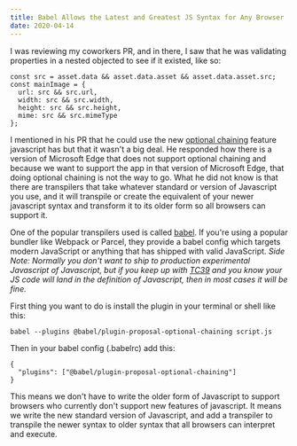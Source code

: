 ```yaml
---
title: Babel Allows the Latest and Greatest JS Syntax for Any Browser
date: 2020-04-14
---
```


I was reviewing my coworkers PR, and in there, I saw that he was validating properties in a nested objected to see if it existed, like so:

```
const src = asset.data && asset.data.asset && asset.data.asset.src;
const mainImage = {
  url: src && src.url,
  width: src && src.width,
  height: src && src.height,
  mime: src && src.mimeType
};
```

I mentioned in his PR that he could use the new [optional chaining](https://developer.mozilla.org/en-US/docs/Web/JavaScript/Reference/Operators/Optional_chaining) feature javascript has but that it wasn't a big deal. He responded how there is a version of Microsoft Edge that does not support optional chaining and because we want to support the app in that version of Microsoft Edge, that doing optional chaining is not the way to go. What he did not know is that there are transpilers that take whatever standard or version of Javascript you use, and it will transpile or create the equivalent of your newer javascript syntax and transform it to its older form so all browsers can support it.

One of the popular transpilers used is called [babel](https://babeljs.io/). If you're using a popular bundler like Webpack or Parcel, they provide a babel config which targets modern JavaScript or anything that has shipped with valid JavaScript. _Side Note: Normally you don't want to ship to production experimental Javascript of Javascript, but if you keep up with [TC39](https://tc39.es/) and you know your JS code will land in the definition of Javascript, then in most cases it will be fine._

First thing you want to do is install the plugin in your terminal or shell like this:

```
babel --plugins @babel/plugin-proposal-optional-chaining script.js
```

Then in your babel config (.babelrc) add this:

```
{
  "plugins": ["@babel/plugin-proposal-optional-chaining"]
}
```

This means we don't have to write the older form of Javascript to support browsers who currently don't support new features of javascript. It means we write the new standard version of Javascript, and add a transpiler to transpile the newer syntax to older syntax that all browsers can interpret and execute.
